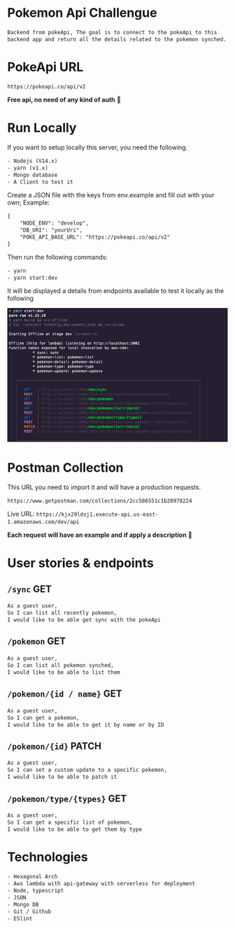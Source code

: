 # Pokemon Api Challengue
    Backend from pokeApi, The goal is to connect to the pokeApi to this backend app and return all the details related to the pokemon synched.

# PokeApi URL
    https://pokeapi.co/api/v2
**Free api, no need of any kind of auth** 🧨

# Run Locally
If you want to setup locally this server, you need the following.

    - Nodejs (V14.x)
    - yarn (v1.x)
    - Mongo database
    - A Client to test it

Create a JSON file with the keys from env.example and fill out with your own; Example:
```
{
    "NODE_ENV": "develop",
    "DB_URI": "yourUri",
    "POKE_API_BASE_URL": "https://pokeapi.co/api/v2"
}
```
Then run the following commands:

    - yarn
    - yarn start:dev

It will be displayed a details from endpoints available to test it locally as the following

![Example](assets/example.png)

# Postman Collection
This URL you need to import it and will have a production requests.

    https://www.getpostman.com/collections/2cc586551c1b20978224

Live URL: ```https://kjx29ldsj1.execute-api.us-east-1.amazonaws.com/dev/api```

**Each request will have an example and if apply a description** 🧨

# User stories & endpoints

## ```/sync``` GET
```
As a guest user,
So I can list all recently pokemon,
I would like to be able get sync with the pokeApi
```

## ```/pokemon``` GET
```
As a guest user,
So I can list all pokemon synched,
I would like to be able to list them
```

## ```/pokemon/{id / name}``` GET
```
As a guest user,
So I can get a pokemon,
I would like to be able to get it by name or by ID
```

## ```/pokemon/{id}``` PATCH
```
As a guest user,
So I can set a custom update to a specific pokemon,
I would like to be able to patch it
```

## ```/pokemon/type/{types}``` GET
```
As a guest user,
So I can get a specific list of pokemon,
I would like to be able to get them by type
```

# Technologies

```
- Hexagonal Arch
- Aws lambda with api-gateway with serverless for deployment
- Node, typescript
- JSON
- Mongo DB
- Git / Github
- ESlint
```

